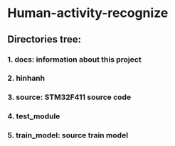 # Human-activity-recognize

## Directories tree:

### 1. docs: information about this project
### 2. hinhanh
### 3. source: STM32F411 source code
### 4. test_module
### 5. train_model: source train model 
